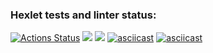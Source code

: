 ### Hexlet tests and linter status:
[![Actions Status](https://github.com/Julia6996/frontend-project-lvl1/workflows/hexlet-check/badge.svg)](https://github.com/Julia6996/frontend-project-lvl1/actions)
<a href="https://codeclimate.com/github/codeclimate/codeclimate/maintainability"><img src="https://api.codeclimate.com/v1/badges/a99a88d28ad37a79dbf6/maintainability" /></a>
<a href="https://codeclimate.com/github/codeclimate/codeclimate/test_coverage"><img src="https://api.codeclimate.com/v1/badges/a99a88d28ad37a79dbf6/test_coverage" /></a>
[![asciicast](https://asciinema.org/a/HQf9w0OqrSQTpOF6JitVa76r6.svg)](https://asciinema.org/a/HQf9w0OqrSQTpOF6JitVa76r6)
[![asciicast](https://asciinema.org/a/v0LlgenziMtJHFOJ0PFDTA8HB.svg)](https://asciinema.org/a/v0LlgenziMtJHFOJ0PFDTA8HB)
